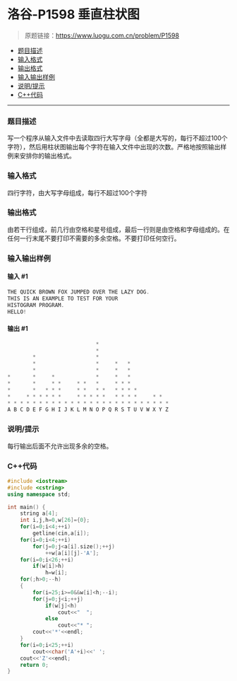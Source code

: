 # 洛谷-P1598 垂直柱状图

> 原题链接：https://www.luogu.com.cn/problem/P1598

- [题目描述](#题目描述)
- [输入格式](#输入格式)
- [输出格式](#输出格式)
- [输入输出样例](#输入输出样例)
- [说明/提示](#说明/提示)
- [C++代码](#C++代码)

---

### <a name="题目描述">题目描述</a>

写一个程序从输入文件中去读取四行大写字母（全都是大写的，每行不超过100个字符），然后用柱状图输出每个字符在输入文件中出现的次数。严格地按照输出样例来安排你的输出格式。

### <a name="输入格式">输入格式</a>

四行字符，由大写字母组成，每行不超过100个字符

### <a name="输出格式">输出格式</a>

由若干行组成，前几行由空格和星号组成，最后一行则是由空格和字母组成的。在任何一行末尾不要打印不需要的多余空格。不要打印任何空行。

### <a name="输入输出样例">输入输出样例</a>

#### 输入 #1

```c++
THE QUICK BROWN FOX JUMPED OVER THE LAZY DOG.
THIS IS AN EXAMPLE TO TEST FOR YOUR
HISTOGRAM PROGRAM.
HELLO!
```

#### 输出 #1

```c++
                            *
                            *
        *                   *
        *                   *     *   *
        *                   *     *   *
*       *     *             *     *   *
*       *     * *     * *   *     * * *
*       *   * * *     * *   * *   * * * *
*     * * * * * *     * * * * *   * * * *     * *
* * * * * * * * * * * * * * * * * * * * * * * * * *
A B C D E F G H I J K L M N O P Q R S T U V W X Y Z
```

### <a name="说明/提示">说明/提示</a>

每行输出后面不允许出现多余的空格。

### <a name="C++代码">C++代码</a>

```c++
#include <iostream>
#include <cstring>
using namespace std;

int main() {
    string a[4];
    int i,j,h=0,w[26]={0};
    for(i=0;i<4;++i)
        getline(cin,a[i]);
    for(i=0;i<4;++i)
        for(j=0;j<a[i].size();++j)
            ++w[a[i][j]-'A'];
    for(i=0;i<26;++i)
        if(w[i]>h)
            h=w[i];
    for(;h>0;--h)
    {
        for(i=25;i>=0&&w[i]<h;--i);
        for(j=0;j<i;++j)
            if(w[j]<h)
                cout<<"  ";
            else
                cout<<"* ";
        cout<<'*'<<endl;
    }
    for(i=0;i<25;++i)
        cout<<char('A'+i)<<' ';
    cout<<'Z'<<endl;
    return 0;
}
```